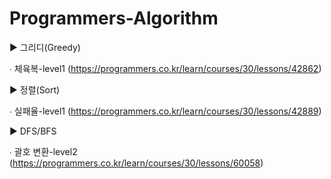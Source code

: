 # Programmers-Algorithm

▶ 그리디(Greedy)

  ∙ 체육복-level1 (https://programmers.co.kr/learn/courses/30/lessons/42862)


▶ 정렬(Sort)

 ∙ 실패율-level1 (https://programmers.co.kr/learn/courses/30/lessons/42889)
 
 
▶ DFS/BFS

 ∙ 괄호 변환-level2 (https://programmers.co.kr/learn/courses/30/lessons/60058)
